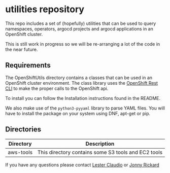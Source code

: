 # utilities repository

This repo includes a set of (hopefully) utilities that can be used to query namespaces,
operators, argocd projects and argocd applications in an OpenShift cluster.

This is still work in progress so we will be re-arranging a lot of the code in the near future.

## Requirements

The OpenShiftUtils directory contains a classes that can be used in an OpenShift cluster environment.
The class library uses the [OpenShift Rest CLI](https://github.com/openshift/openshift-restclient-python)
to make the proper calls to the OpenShift api.

To install you can follow the Installation instructions found in the README.

We also make use of the `python3-pyyaml` library to parse YAML files. You will have to install
the package on your system using DNF, apt-get or pip.

## Directories

| Directory | Description |
| ------ | ------ |
| aws-tools | This directory contains some S3 tools and EC2  tools |


If you have any questions please contact [Lester Claudio](claudiol@redhat.com) or [Jonny Rickard](jrickard@redaht.com)
